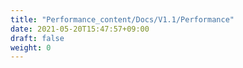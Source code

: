 ```yaml
---
title: "Performance_content/Docs/V1.1/Performance"
date: 2021-05-20T15:47:57+09:00
draft: false
weight: 0
---
```


